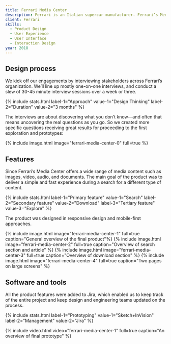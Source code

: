 ```yaml
---
title: Ferrari Media Center
description: Ferrari is an Italian supercar manufacturer. Ferrari’s Media Center is a globally distributed website which focuses on the distribution of media content for journalists, writers, publishers and editors. Offers exclusive content that speaks to the Ferrari brand philosophy of originality, aspiration and inspiration. I had the honor of being able to collaborate in the restyling of the Media Center website.
client: Ferrari
skills:
  - Product Design
  - User Experience
  - User Interface
  - Interaction Design
year: 2018
---
```


## Design process

We kick off our engagements by interviewing stakeholders across Ferrari’s organization. We’ll line up mostly one-on-one interviews, and conduct a slew of 30-45 minute interview sessions over a week or three.

{% include stats.html label-1="Approach" value-1="Design Thinking" label-2="Duration" value-2="3 months" %}

The interviews are about discovering what you don’t know—and often that means uncovering the real questions as you go. So we created more specific questions receiving great results for proceeding to the first exploration and prototypes:

{% include image.html image="ferrari-media-center-0" full=true %}

## Features

Since Ferrari’s Media Center offers a wide range of media content such as images, video, audio, and documents. The main goal of the product was to deliver a simple and fast experience during a search for a different type of content.

{% include stats.html label-1="Primary feature" value-1="Search" label-2="Secondary feature" value-2="Download" label-3="Tertiary feature" value-3="Explore" %}

The product was designed in responsive design and mobile-first approaches.

{% include image.html image="ferrari-media-center-1" full=true caption="General overview of the final product"%}
{% include image.html image="ferrari-media-center-2" full=true caption="Overview of search section and article" %}
{% include image.html image="ferrari-media-center-3" full=true caption="Overview of download section" %}
{% include image.html image="ferrari-media-center-4" full=true caption="Two pages on large screens" %}

## Software and tools

All the product features were added to Jira, which enabled us to keep track of the entire project and keep design and engineering teams updated on the process.

{% include stats.html label-1="Prototyping" value-1="Sketch+InVision" label-2="Management" value-2="Jira" %}

{% include video.html video="ferrari-media-center-1" full=true caption="An overview of final prototype" %}